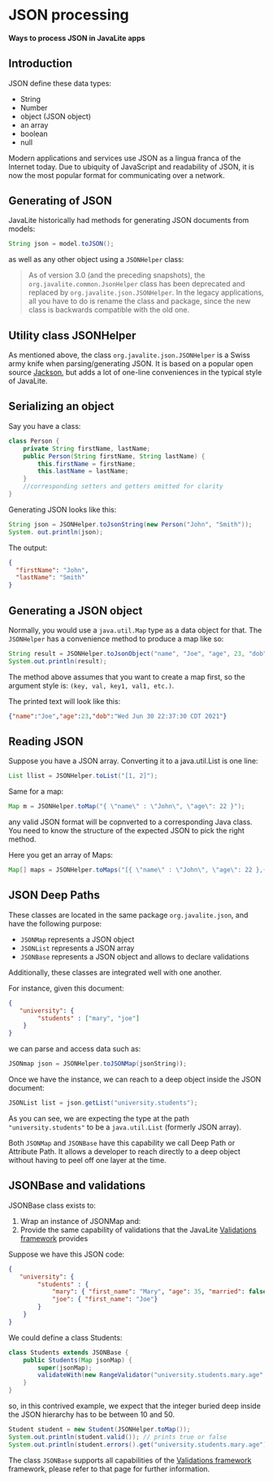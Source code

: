 <div class="page-header">
   <h1>JSON processing</h1> 
   <h4>Ways to process JSON  in JavaLite apps</h4>
</div>


## Introduction

JSON   define these data types:

* String
* Number
* object (JSON object)
* an array
* boolean
* null

Modern applications and services use JSON as a lingua franca of the Internet today. Due to ubiquity of JavaScript
and readability  of JSON, it is now the most popular format  for communicating over a network. 

## Generating of JSON

JavaLite historically had methods for generating JSON documents from models: 

```java
String json = model.toJSON();
```

as well as any other object using a `JSONHelper` class: 
 
> As of version 3.0 (and the preceding snapshots), the `org.javalite.common.JsonHelper` class has been deprecated and replaced 
> by `org.javalite.json.JSONHelper`. In the legacy applications, all you have to do is rename the class and package, since the new 
> class is backwards compatible  with the old one.
> 

## Utility class JSONHelper

As mentioned above, the  class `org.javalite.json.JSONHelper` is a Swiss army knife when parsing/generating JSON. It is based on 
a popular open source [Jackson](https://github.com/FasterXML/jackson), but adds a lot of one-line conveniences in the typical style
of JavaLite. 

## Serializing an object

Say you have a class: 
```java
class Person {
    private String firstName, lastName;
    public Person(String firstName, String lastName) {
        this.firstName = firstName;
        this.lastName = lastName;
    }
    //corresponding setters and getters omitted for clarity
}
```

Generating JSON looks like this:

```java
String json = JSONHelper.toJsonString(new Person("John", "Smith"));
System. out.println(json);
```

The output:
```json
{
  "firstName": "John",
  "lastName": "Smith"
}
```

## Generating a JSON object

Normally, you would use a `java.util.Map` type as a data object for that. The `JSONHelper` has a
convenience method to produce a map like so:


```java
String result = JSONHelper.toJsonObject("name", "Joe", "age", 23, "dob", new Date());
System.out.println(result); 
```

The method above assumes that you want to create a map  first, so the argument style is: `(key, val, key1, val1, etc.)`.

The printed text will look like this:
```json
{"name":"Joe","age":23,"dob":"Wed Jun 30 22:37:30 CDT 2021"}
```




## Reading JSON

Suppose you have a JSON array. Converting it to a java.util.List is one line:

```java
List llist = JSONHelper.toList("[1, 2]");
```

Same for a map:
```java
Map m = JSONHelper.toMap("{ \"name\" : \"John\", \"age\": 22 }");
```

any valid JSON format will be copnverted to a corresponding Java class. 
You need to know the structure of the expected JSON  to pick the right method. 

Here you get an array of Maps: 


```java
Map[] maps = JSONHelper.toMaps("[{ \"name\" : \"John\", \"age\": 22 },{ \"name\" : \"Samantha\", \"age\": 21 }]");
```

## JSON Deep Paths

These classes are located in the same package `org.javalite.json`, and have the following purpose: 


* `JSONMap` represents a JSON object
* `JSONList` represents a JSON array
* `JSONBase` represents a JSON object and allows to declare validations
  
Additionally, these classes are integrated well with one another.

For instance, given this document: 

```json
{
   "university": {
        "students" : ["mary", "joe"]
    }
}
```

we can parse and access data such as: 

```java
JSONmap json = JSONHelper.toJSONMap(jsonString));
```

Once we have the instance, we can reach to a deep object inside the JSON document: 

```java
JSONList list = json.getList("university.students");
```
As you can see, we are expecting the type at the path `"university.students"` to be a `java.util.List` 
(formerly JSON array). 

Both `JSONMap` and `JSONBase` have this capability we call Deep Path or Attribute Path. 
It allows a developer to reach directly to a deep object without having to peel off one layer at the time.

## JSONBase and validations
JSONBase class exists to: 

1. Wrap an instance of JSONMap and:
2. Provide the same capability  of validations that the JavaLite [Validations framework](validations) provides 


Suppose we have this JSON code: 

```json
{
   "university": {
        "students" : {
            "mary": { "first_name": "Mary", "age": 35, "married": false},
            "joe": { "first_name": "Joe"}
        }
    }
}
```

We could define a class Students: 

```java
class Students extends JSONBase {
    public Students(Map jsonMap) {
        super(jsonMap);
        validateWith(new RangeValidator("university.students.mary.age", 10, 50));
    }
}
```
so,  in this contrived example, we expect that the integer buried deep inside the JSON hierarchy 
has to be between 10 and 50.  

```java
Student student = new Student(JSONHelper.toMap());
System.out.println(student.valid()); // prints true or false
System.out.println(student.errors().get("university.students.mary.age")); // prints "value should be within limits: > 10 and < 20" in case value is out of range
```

The class `JSONBase` supports all capabilities of the [Validations framework](validations) framework, please refer to that page for further information.  